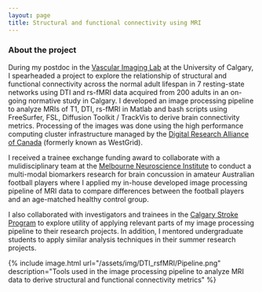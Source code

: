 ```yaml
---
layout: page
title: Structural and functional connectivity using MRI
---
```


### About the project
During my postdoc in the [Vascular Imaging Lab](https://cumming.ucalgary.ca/labs/vascular-imaging/vascular-imaging) at the University of Calgary, I spearheaded a project to explore the relationship of structural and functional connectivity across the normal adult lifespan in 7 resting-state networks using DTI and rs-fMRI data acquired from 200 adults in an on-going normative study in Calgary. I developed an image processing pipeline to analyze MRIs of T1, DTI, rs-fMRI in Matlab and bash scripts using FreeSurfer, FSL, Diffusion Toolkit / TrackVis to derive brain connectivity metrics. Processing of the images was done using the high performance computing cluster infrastructure managed by the [Digital Research Alliance of Canada](https://alliancecan.ca/en) (formerly known as WestGrid).

I received a trainee exchange funding award to collaborate with a mulidisciplinary team at the [Melbourne Neuroscience Institute](https://research.unimelb.edu.au/strengths/initiatives/interdisciplinary/institutes/former-melbourne-interdisciplinary-research-institutes/melbourne-neuroscience-institute) to conduct a multi-modal biomarkers research for brain concussion in amateur Australian football players where I applied my in-house developed image processing pipeline of MRI data to compare differences between the football players and an age-matched healthy control group.

I also collaborated with investigators and trainees in the [Calgary Stroke Program](https://cumming.ucalgary.ca/departments/dcns/programs/the-calgary-stroke-program) to explore utility of applying relevant parts of my image processing pipeline to their research projects. In addition, I mentored undergraduate students to apply similar analysis techniques in their summer research projects.

{% include image.html url="/assets/img/DTI_rsfMRI/Pipeline.png" description="Tools used in the image processing pipeline to analyze MRI data to derive structural and functional connectivity metrics" %}
